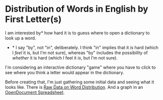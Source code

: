 Distribution of Words in English by First Letter(s)
===================================================

I am interested by\* how hard it is to guess where to open a dictionary to look up
a word.

- \* I say "by", not "in", deliberately.
  I think "in" implies that it _is_ hard
  (which I _feel_ it is, but I'm not sure),
  whereas "by" includes the possibility of _whether_ it is hard
  (which I feel it _is_, but I'm not sure).

I'm considering an interactive dictionary "game" where you have to click to see
where you think a letter would appear in the dictionary.

Before creating that, I'm just gathering some initial data and seeing what it
looks like.
There is [Raw Data on Word Distribution](dictionary-raw-data.md).
And a graph in an [OpenDocument Spreadsheet](dictionary.ods).
